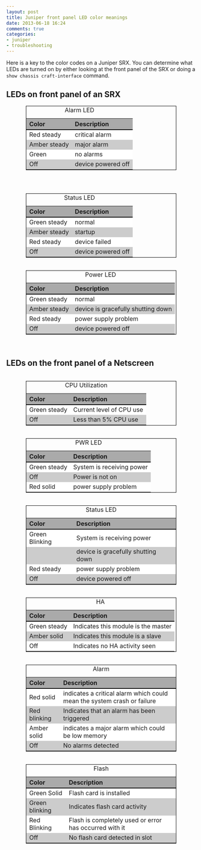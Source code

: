 ```yaml
---
layout: post
title: Juniper front panel LED color meanings
date: 2013-06-18 16:24
comments: true
categories:
- juniper
- troubleshooting
---
```

<div class="entry-content">
  <style>
     table.ztab1 {
        margin: auto;
        width:400px;
        border: 1px solid black;
      }
	 table.caption {
        font-weight: bold;
        background-color: #FFFFFF;
      }
      table.ztab1 th {
        font-weight: bold;
        text-align:left;
        background-color: #AAAAAA;
        border-bottom: 2px solid black;
      }

      table.ztab1 th,td {
        padding: 4px 5px;
      }

      table.ztab1 tr:nth-of-type(odd) {
        background-color: #FFFFFF;
      }

      table.ztab1 tr:nth-of-type(even) {
        background-color: #CCCCCC;
      }
  </style>
</div>


Here is a key to the color codes on a Juniper SRX. You can determine what LEDs are turned on by either looking at the front panel of the SRX or doing a `show chassis craft-interface` command.

## LEDs on front panel of an SRX

<table class="ztab1">
	<caption>Alarm LED</caption>
	<thead>
		<tr>
			<th>Color</th>
			<th>Description</th>
		</tr>
	</thead>
	<tbody>
		<tr>
			<td>Red steady</td>
			<td>critical alarm</td>
		</tr>
		<tr>
			<td>Amber steady</td>
			<td>major alarm</td>
		</tr>
		<tr>
			<td>Green</td>
			<td>no alarms</td>
		</tr>
		<tr>
			<td>Off</td>
			<td>device powered off</td>
		</tr>
	</tbody>
</table>

<br><br>
<table class="ztab1">
	<caption>Status LED</caption>
	<thead>
		<tr>
			<th>Color</th>
			<th>Description</th>
		</tr>
	</thead>
	<tbody>
		<tr>
			<td>Green steady</td>
			<td>normal</td>
		</tr>
		<tr>
			<td>Amber steady</td>
			<td>startup</td>
		</tr>
		<tr>
			<td>Red steady</td>
			<td>device failed</td>
		</tr>
		<tr>
			<td>Off</td>
			<td>device powered off</td>
		</tr>
	</tbody>
</table>
<br><br>
<table class="ztab1">
	<caption>Power LED</caption>
	<thead>
		<tr>
			<th>Color</th>
			<th>Description</th>
		</tr>
	</thead>
	<tbody>
		<tr>
			<td>Green steady</td>
			<td>normal</td>
		</tr>
		<tr>
			<td>Amber steady</td>
			<td>device is gracefully shutting down</td>
		</tr>
		<tr>
			<td>Red steady</td>
			<td>power supply problem</td>
		</tr>
		<tr>
			<td>Off</td>
			<td>device powered off</td>
		</tr>
	</tbody>
</table>
<br><br>

## LEDs on the front panel of a Netscreen
<br>
<table class="ztab1">
	<caption>CPU Utilization</caption>
	<thead>
		<tr>
			<th>Color</th>
			<th>Description</th>
		</tr>
	</thead>
	<tbody>
		<tr>
			<td>Green steady</td>
			<td>Current level of CPU use</td>
		</tr>
		<tr>
			<td>Off</td>
			<td>Less than 5% CPU use</td>
		</tr>
	</tbody>
</table>
<br><br>
<table class="ztab1">
	<caption>PWR LED</caption>
	<thead>
		<tr>
			<th>Color</th>
			<th>Description</th>
		</tr>
	</thead>
	<tbody>
		<tr>
			<td>Green steady</td>
			<td>System is receiving power</td>
		</tr>
		<tr>
			<td>Off</td>
			<td>Power is not on</td>
		</tr>
		<tr>
			<td>Red solid</td>
			<td>power supply problem</td>
		</tr>
	</tbody>
</table><br><br>
<table class="ztab1">
	<caption>Status LED</caption>
	<thead>
		<tr>
			<th>Color</th>
			<th>Description</th>
		</tr>
	</thead>
	<tbody>
		<tr>
			<td>Green Blinking</td>
			<td>System is receiving power</td>
		</tr>
		<tr>
			<td></td>
			<td>device is gracefully shutting down</td>
		</tr>
		<tr>
			<td>Red steady</td>
			<td>power supply problem</td>
		</tr>
		<tr>
			<td>Off</td>
			<td>device powered off</td>
		</tr>
	</tbody>
</table><br><br>
<table class="ztab1">
	<caption>HA</caption>
	<thead>
		<tr>
			<th>Color</th>
			<th>Description</th>
		</tr>
	</thead>
	<tbody>
		<tr>
			<td>Green steady</td>
			<td>Indicates this module is the master</td>
		</tr>
		<tr>
			<td>Amber solid</td>
			<td>Indicates this module is a slave</td>
		</tr>
		<tr>
			<td>Off</td>
			<td>Indicates no HA activity seen</td>
		</tr>
	</tbody>
</table><br><br>
<table class="ztab1">
	<caption>Alarm</caption>
	<thead>
		<tr>
			<th>Color</th>
			<th>Description</th>
		</tr>
	</thead>
	<tbody>
		<tr>
			<td>Red solid</td>
			<td> indicates a critical alarm which could mean the system crash or failure</td>
		</tr>
		<tr>
			<td>Red blinking</td>
			<td>Indicates that an alarm has been triggered</td>
		</tr>
		<tr>
			<td>Amber solid</td>
			<td>indicates a major alarm which could be low memory</td>
		</tr>
		<tr>
			<td>Off</td>
			<td>No alarms detected</td>
		</tr>
	</tbody>
</table><br><br>
<table class="ztab1">
	<caption>Flash</caption>
	<thead>
		<tr>
			<th>Color</th>
			<th>Description</th>
		</tr>
	</thead>
	<tbody>
		<tr>
			<td>Green Solid</td>
			<td>Flash card is installed</td>
		</tr>
		<tr>
			<td>Green blinking</td>
			<td>Indicates flash card activity</td>
		</tr>
		<tr>
			<td>Red Blinking</td>
			<td>Flash is completely used or error has occurred with it</td>
		</tr>
		<tr>
			<td>Off</td>
			<td>No flash card detected in slot</td>
		</tr>
	</tbody>
</table>